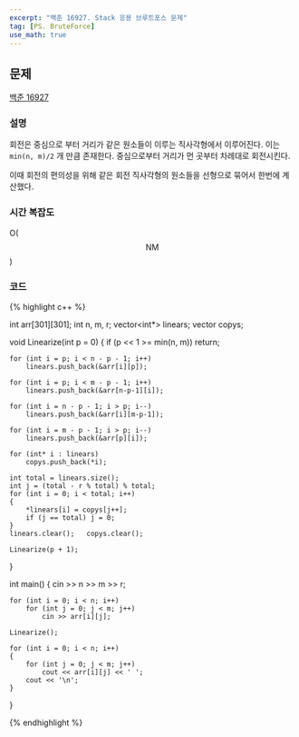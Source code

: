 ```yaml
---
excerpt: "백준 16927. Stack 응용 브루트포스 문제"
tag: [PS. BruteForce]
use_math: true
---
```


## 문제

[백준 16927](https://www.acmicpc.net/problem/16927)


### 설명

회전은 중심으로 부터 거리가 같은 원소들이 이루는 직사각형에서 이루어진다. 이는 ```min(n, m)/2``` 개 만큼 존재한다. 중심으로부터 거리가 먼 곳부터 차례대로 회전시킨다. 

이때 회전의 편의성을 위해 같은 회전 직사각형의 원소들을 선형으로 묶어서 한번에 계산했다. 

### 시간 복잡도

O($$ \mathrm{N}\mathrm{M} $$)

### 코드

{% highlight c++ %}

int arr[301][301];
int n, m, r;
vector<int*> linears; vector<int> copys;

void Linearize(int p = 0)
{
    if (p << 1 >= min(n, m)) return;

    for (int i = p; i < n - p - 1; i++)
        linears.push_back(&arr[i][p]);

    for (int i = p; i < m - p - 1; i++)
        linears.push_back(&arr[n-p-1][i]);
 
    for (int i = n - p - 1; i > p; i--)
        linears.push_back(&arr[i][m-p-1]);

    for (int i = m - p - 1; i > p; i--)
        linears.push_back(&arr[p][i]);

    for (int* i : linears)
        copys.push_back(*i);
 
    int total = linears.size();
    int j = (total - r % total) % total;
    for (int i = 0; i < total; i++)
    {
        *linears[i] = copys[j++];
        if (j == total) j = 0;
    }
    linears.clear();   copys.clear();

    Linearize(p + 1);
}

int main()
{
    cin >> n >> m >> r;

    for (int i = 0; i < n; i++)
        for (int j = 0; j < m; j++)
            cin >> arr[i][j];

    Linearize();

    for (int i = 0; i < n; i++)
    {
        for (int j = 0; j < m; j++)
            cout << arr[i][j] << ' ';
        cout << '\n';
    }
}

{% endhighlight %}
